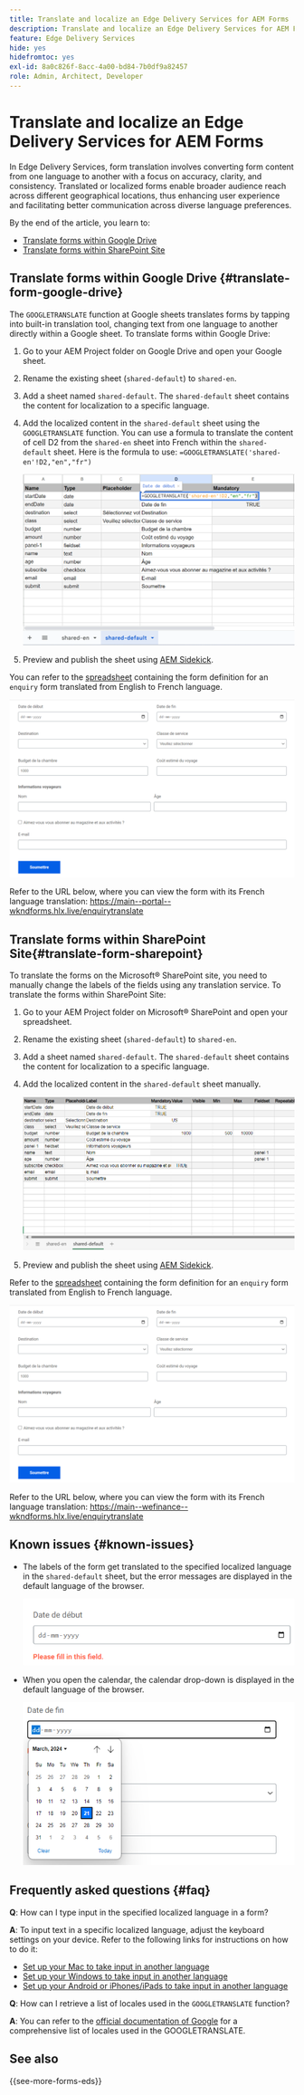 ```yaml
---
title: Translate and localize an Edge Delivery Services for AEM Forms
description: Translate and localize an Edge Delivery Services for AEM Forms
feature: Edge Delivery Services
hide: yes
hidefromtoc: yes
exl-id: 8a0c826f-8acc-4a00-bd84-7b0df9a82457
role: Admin, Architect, Developer
---
```


# Translate and localize an Edge Delivery Services for AEM Forms

In Edge Delivery Services, form translation involves converting form content from one language to another with a focus on accuracy, clarity, and consistency. Translated or localized forms enable broader audience reach across different geographical locations, thus enhancing user experience and facilitating better communication across diverse language preferences. 


By the end of the article, you learn to:

* [Translate forms within Google Drive](#translate-form-google-drive)
* [Translate forms within SharePoint Site](#translate-form-sharepoint)

## Translate forms within Google Drive {#translate-form-google-drive}

The `GOOGLETRANSLATE` function at Google sheets translates forms by tapping into built-in translation tool, changing text from one language to another directly within a Google sheet. To translate forms within Google Drive:

1. Go to your AEM Project folder on Google Drive and open your Google sheet. 
2. Rename the existing sheet (`shared-default`) to `shared-en`.
3. Add a sheet named `shared-default`. The `shared-default` sheet contains the content for localization to a specific language.
4. Add the  localized content in the `shared-default` sheet using the `GOOGLETRANSLATE` function. 
   You can use a formula to translate the content of cell D2 from the `shared-en` sheet into French within the `shared-default` sheet. Here is the formula to use:
   `=GOOGLETRANSLATE('shared-en'!D2,"en","fr")`

    ![Enquiry Translate spreadsheet](/help/forms/assets/translate-enquiry-spreadsheet.png)

5. Preview and publish the sheet using [AEM Sidekick](https://www.aem.live/developer/tutorial#preview-and-publish-your-content). 

You can refer to the [spreadsheet](/help/forms/assets/enquirytranslate.xlsx) containing the form definition for an `enquiry` form translated from English to French language.

![Enquiry Translated Form](/help/forms/assets/translate-form-french.png)

Refer to the URL below, where you can view the form with its French language translation:
https://main--portal--wkndforms.hlx.live/enquirytranslate

## Translate forms within SharePoint Site{#translate-form-sharepoint}

To translate the forms on the Microsoft&reg; SharePoint site, you need to manually change the labels of the fields using any translation service. To translate the forms within SharePoint Site:

1. Go to your AEM Project folder on Microsoft&reg; SharePoint and open your spreadsheet. 
2. Rename the existing sheet (`shared-default`) to `shared-en`.
3. Add a sheet named `shared-default`. The `shared-default` sheet contains the content for localization to a specific language.
4. Add the  localized content in the `shared-default` sheet manually. 
    
      ![Enquiry Translate spreadsheet](/help/forms/assets/translate-enquiry-sp-spreadsheet.png)

5. Preview and publish the sheet using [AEM Sidekick](https://www.aem.live/developer/tutorial#preview-and-publish-your-content). 

Refer to the [spreadsheet](/help/forms/assets/enquirytranslate-sp.xlsx) containing the form definition for an `enquiry` form translated from English to French language.

![Enquiry Translated Form](/help/forms/assets/translate-form-french.png)

Refer to the URL below, where you can view the form with its French language translation:
https://main--wefinance--wkndforms.hlx.live/enquirytranslate 

## Known issues {#known-issues}

* The labels of the form get translated to the specified localized language in the `shared-default` sheet, but the error messages are displayed in the default language of the browser.

    ![Error message](/help/forms/assets/translate-error-message.png)

* When you open the calendar, the calendar drop-down is displayed in the default language of the browser.

    ![Error message](/help/forms/assets/translate-calender-display.png)


## Frequently asked questions {#faq}

**Q**: How can I type input in the specified localized language in a form?

**A**: To input text in a specific localized language, adjust the keyboard settings on your device. Refer to the following links for instructions on how to do it:

  * [Set up your Mac to take input in another language](https://support.apple.com/en-in/guide/mac-help/mchlp1406/mac)
  * [Set up your Windows to take input in another language](https://support.microsoft.com/en-us/windows/manage-the-input-and-display-language-settings-in-windows-12a10cb4-8626-9b77-0ccb-5013e0c7c7a2#:~:text=Select%20the%20Start%20%3E%20Settings%20%3E%20Time,you%20want%2C%20then%20select%20Options)
  * [Set up your Android or iPhones/iPads to take input in another language](https://support.google.com/gboard/answer/7068494?hl=en&co=GENIE.Platform%3DAndroid)


**Q**: How can I retrieve a list of locales used in the `GOOGLETRANSLATE` function?

**A**: You can refer to the [official documentation of Google](https://cloud.google.com/translate/docs/languages) for a comprehensive list of locales used in the GOOGLETRANSLATE.

## See also

{{see-more-forms-eds}}

